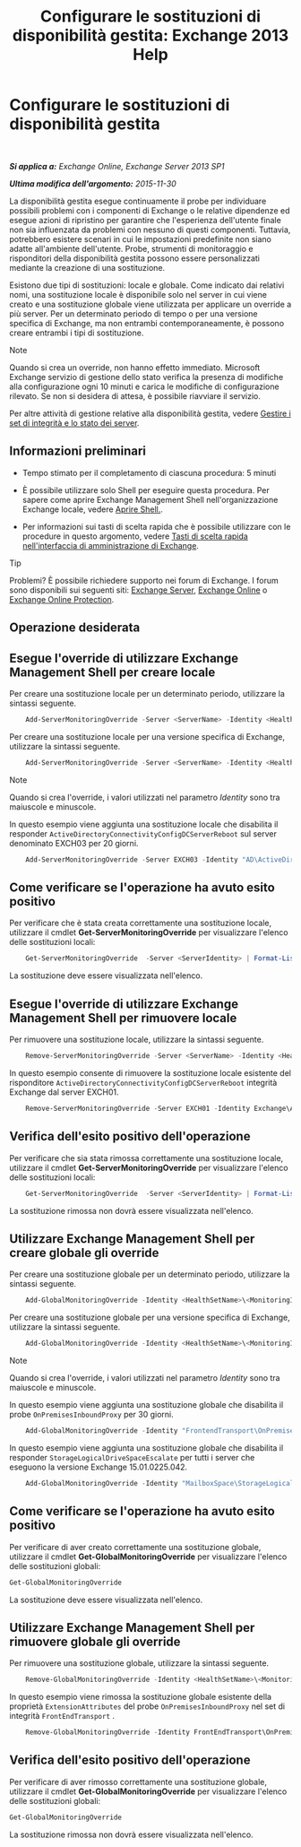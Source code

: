 ﻿---
title: 'Configurare le sostituzioni di disponibilità gestita: Exchange 2013 Help'
TOCTitle: Configurare le sostituzioni di disponibilità gestita
ms:assetid: c8f315b3-1d5e-4ad9-8bea-9c3a4a13ebfc
ms:mtpsurl: https://technet.microsoft.com/it-it/library/Dn482055(v=EXCHG.150)
ms:contentKeyID: 59890031
ms.date: 05/22/2018
mtps_version: v=EXCHG.150
ms.translationtype: MT
---

# Configurare le sostituzioni di disponibilità gestita

 

_**Si applica a:** Exchange Online, Exchange Server 2013 SP1_

_**Ultima modifica dell'argomento:** 2015-11-30_

La disponibilità gestita esegue continuamente il probe per individuare possibili problemi con i componenti di Exchange o le relative dipendenze ed esegue azioni di ripristino per garantire che l'esperienza dell'utente finale non sia influenzata da problemi con nessuno di questi componenti. Tuttavia, potrebbero esistere scenari in cui le impostazioni predefinite non siano adatte all'ambiente dell'utente. Probe, strumenti di monitoraggio e risponditori della disponibilità gestita possono essere personalizzati mediante la creazione di una sostituzione.

Esistono due tipi di sostituzioni: locale e globale. Come indicato dai relativi nomi, una sostituzione locale è disponibile solo nel server in cui viene creato e una sostituzione globale viene utilizzata per applicare un override a più server. Per un determinato periodo di tempo o per una versione specifica di Exchange, ma non entrambi contemporaneamente, è possono creare entrambi i tipi di sostituzione.


> [!NOTE]
> Quando si crea un override, non hanno effetto immediato. Microsoft Exchange servizio di gestione dello stato verifica la presenza di modifiche alla configurazione ogni 10 minuti e carica le modifiche di configurazione rilevato. Se non si desidera di attesa, è possibile riavviare il servizio.



Per altre attività di gestione relative alla disponibilità gestita, vedere [Gestire i set di integrità e lo stato dei server](manage-health-sets-and-server-health-exchange-2013-help.md).

## Informazioni preliminari

  - Tempo stimato per il completamento di ciascuna procedura: 5 minuti

  - È possibile utilizzare solo Shell per eseguire questa procedura. Per sapere come aprire Exchange Management Shell nell'organizzazione Exchange locale, vedere [Aprire Shell.](https://technet.microsoft.com/it-it/library/dd638134\(v=exchg.150\)).

  - Per informazioni sui tasti di scelta rapida che è possibile utilizzare con le procedure in questo argomento, vedere [Tasti di scelta rapida nell'interfaccia di amministrazione di Exchange](keyboard-shortcuts-in-the-exchange-admin-center-exchange-online-protection-help.md).


> [!TIP]
> Problemi? È possibile richiedere supporto nei forum di Exchange. I forum sono disponibili sui seguenti siti: <A href="https://go.microsoft.com/fwlink/p/?linkid=60612">Exchange Server</A>, <A href="https://go.microsoft.com/fwlink/p/?linkid=267542">Exchange Online</A> o <A href="https://go.microsoft.com/fwlink/p/?linkid=285351">Exchange Online Protection</A>.



## Operazione desiderata

## Esegue l'override di utilizzare Exchange Management Shell per creare locale

Per creare una sostituzione locale per un determinato periodo, utilizzare la sintassi seguente.
```powershell
    Add-ServerMonitoringOverride -Server <ServerName> -Identity <HealthSetName>\<MonitoringItemName>[\<TargetResource>] -ItemType <Probe | Monitor | Responder | Maintenance> -PropertyName <PropertyName> -PropertyValue <Value> -Duration <dd.hh:mm:ss>
```
Per creare una sostituzione locale per una versione specifica di Exchange, utilizzare la sintassi seguente.
```powershell
    Add-ServerMonitoringOverride -Server <ServerName> -Identity <HealthSetName>\<MonitoringItemName>[\<TargetResource>] -ItemType <Probe | Monitor | Responder | Maintenance> -PropertyName <PropertyName> -PropertyValue <Value> -Version <15.01.xxxx.xxx>
```

> [!NOTE]
> Quando si crea l'override, i valori utilizzati nel parametro <EM>Identity</EM> sono tra maiuscole e minuscole.



In questo esempio viene aggiunta una sostituzione locale che disabilita il responder `ActiveDirectoryConnectivityConfigDCServerReboot` sul server denominato EXCH03 per 20 giorni.
```powershell
    Add-ServerMonitoringOverride -Server EXCH03 -Identity "AD\ActiveDirectoryConnectivityConfigDCServerReboot" -ItemType Responder -PropertyName Enabled -PropertyValue 0 -Duration 20.00:00:00
```
## Come verificare se l'operazione ha avuto esito positivo

Per verificare che è stata creata correttamente una sostituzione locale, utilizzare il cmdlet **Get-ServerMonitoringOverride** per visualizzare l'elenco delle sostituzioni locali:
```powershell
    Get-ServerMonitoringOverride  -Server <ServerIdentity> | Format-List
```
La sostituzione deve essere visualizzata nell'elenco.

## Esegue l'override di utilizzare Exchange Management Shell per rimuovere locale

Per rimuovere una sostituzione locale, utilizzare la sintassi seguente.
```powershell
    Remove-ServerMonitoringOverride -Server <ServerName> -Identity <HealthSetName>\<MonitoringItemName>[\<TargetResource>] -ItemType <ExistingItemTypeValue> -PropertyName <PropertytoRemove>
```
In questo esempio consente di rimuovere la sostituzione locale esistente del risponditore `ActiveDirectoryConnectivityConfigDCServerReboot` integrità Exchange dal server EXCH01.
```powershell
    Remove-ServerMonitoringOverride -Server EXCH01 -Identity Exchange\ActiveDirectoryConnectivityConfigDCServerReboot -ItemType Responder -PropertyName Enabled
```
## Verifica dell'esito positivo dell'operazione

Per verificare che sia stata rimossa correttamente una sostituzione locale, utilizzare il cmdlet **Get-ServerMonitoringOverride** per visualizzare l'elenco delle sostituzioni locali:
```powershell
    Get-ServerMonitoringOverride  -Server <ServerIdentity> | Format-List
```
La sostituzione rimossa non dovrà essere visualizzata nell'elenco.

## Utilizzare Exchange Management Shell per creare globale gli override

Per creare una sostituzione globale per un determinato periodo, utilizzare la sintassi seguente.
```powershell
    Add-GlobalMonitoringOverride -Identity <HealthSetName>\<MonitoringItemName>[\<TargetResource>] -ItemType <Probe | Monitor | Responder | Maintenance> -PropertyName <PropertytoOverride> -PropertyValue <NewPropertyValue> -Duration <dd.hh:mm:ss>
```
Per creare una sostituzione globale per una versione specifica di Exchange, utilizzare la sintassi seguente.
```powershell
    Add-GlobalMonitoringOverride -Identity <HealthSetName>\<MonitoringItemName>[\<TargetResource>] -ItemType <Probe | Monitor | Responder | Maintenance> -PropertyName <PropertytoOverride> -PropertyValue <NewPropertyValue> -ApplyVersion <15.01.xxxx.xxx>
```

> [!NOTE]
> Quando si crea l'override, i valori utilizzati nel parametro <EM>Identity</EM> sono tra maiuscole e minuscole.



In questo esempio viene aggiunta una sostituzione globale che disabilita il probe `OnPremisesInboundProxy` per 30 giorni.
```powershell
    Add-GlobalMonitoringOverride -Identity "FrontendTransport\OnPremisesInboundProxy" -ItemType Probe -PropertyName Enabled -PropertyValue 0 -Duration 30.00:00:00
```
In questo esempio viene aggiunta una sostituzione globale che disabilita il responder `StorageLogicalDriveSpaceEscalate` per tutti i server che eseguono la versione Exchange 15.01.0225.042.
```powershell
    Add-GlobalMonitoringOverride -Identity "MailboxSpace\StorageLogicalDriveSpaceEscalate" -PropertyName Enabled -PropertyValue 0 -ItemType Responder -ApplyVersion "15.01.0225.042"
```
## Come verificare se l'operazione ha avuto esito positivo

Per verificare di aver creato correttamente una sostituzione globale, utilizzare il cmdlet **Get-GlobalMonitoringOverride** per visualizzare l'elenco delle sostituzioni globali:

```powershell
Get-GlobalMonitoringOverride
```

La sostituzione deve essere visualizzata nell'elenco.

## Utilizzare Exchange Management Shell per rimuovere globale gli override

Per rimuovere una sostituzione globale, utilizzare la sintassi seguente.
```powershell
    Remove-GlobalMonitoringOverride -Identity <HealthSetName>\<MonitoringItemName>[\<TargetResource>] -ItemType <ExistingItemTypeValue> -PropertyName <OverriddenProperty>
```
In questo esempio viene rimossa la sostituzione globale esistente della proprietà `ExtensionAttributes` del probe `OnPremisesInboundProxy` nel set di integrità `FrontEndTransport` .
```powershell
    Remove-GlobalMonitoringOverride -Identity FrontEndTransport\OnPremisesInboundProxy -ItemType Probe -PropertyName ExtensionAttributes
```
## Verifica dell'esito positivo dell'operazione

Per verificare di aver rimosso correttamente una sostituzione globale, utilizzare il cmdlet **Get-GlobalMonitoringOverride** per visualizzare l'elenco delle sostituzioni globali:

```powershell
Get-GlobalMonitoringOverride
```

La sostituzione rimossa non dovrà essere visualizzata nell'elenco.

